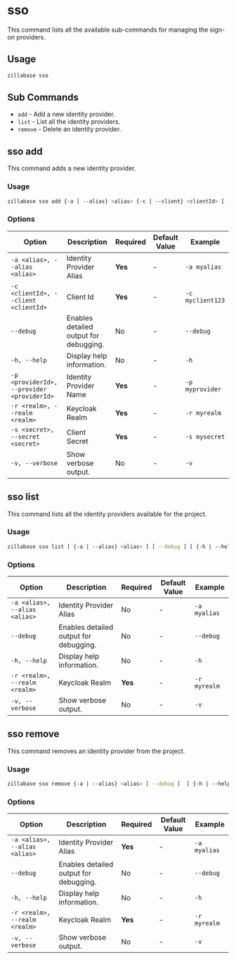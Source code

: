 # sso

This command lists all the available sub-commands for managing the sign-on providers.

## Usage

```sh
zillabase sso
```

## Sub Commands

- `add` - Add a new identity provider.
- `list` - List all the identity providers.
- `remove` - Delete an identity provider.

## sso add

This command adds a new identity provider.

### Usage

```sh
zillabase sso add {-a | --alias} <alias> {-c | --client} <clientId> [ --debug ] [ {-h | --help} ] {-p | --provider} <providerId> {-r | --realm} <realm> {-s | --secret} <secret>  [ {-v | --verbose} ]
```


### Options

| Option                                     | Description                            | Required | Default Value | Example          |
| ------------------------------------------ | -------------------------------------- | -------- | ------------- | ---------------- |
| `-a <alias>, --alias <alias>`              | Identity Provider Alias                | **Yes**  | -             | `-a myalias`     |
| `-c <clientId>, --client <clientId>`       | Client Id                              | **Yes**  | -             | `-c myclient123` |
| `--debug`                                  | Enables detailed output for debugging. | No       | -             | `--debug`        |
| `-h, --help`                               | Display help information.              | No       | -             | `-h`             |
| `-p <providerId>, --provider <providerId>` | Identity Provider Name                 | **Yes**  | -             | `-p myprovider`  |
| `-r <realm>, --realm <realm>`              | Keycloak Realm                         | **Yes**  | -             | `-r myrealm`     |
| `-s <secret>, --secret <secret>`           | Client Secret                          | **Yes**  | -             | `-s mysecret`    |
| `-v, --verbose`                            | Show verbose output.                   | No       | -             | `-v`             |


## sso list

This command lists all the identity providers available for the project.


### Usage

```sh
zillabase sso list [ {-a | --alias} <alias> ] [ --debug ] [ {-h | --help} ] {-r | --realm} <realm> [ {-v | --verbose} ]
```


### Options

| Option                        | Description                            | Required | Default Value | Example      |
| ----------------------------- | -------------------------------------- | -------- | ------------- | ------------ |
| `-a <alias>, --alias <alias>` | Identity Provider Alias                | No       | -             | `-a myalias` |
| `--debug`                     | Enables detailed output for debugging. | No       | -             | `--debug`    |
| `-h, --help`                  | Display help information.              | No       | -             | `-h`         |
| `-r <realm>, --realm <realm>` | Keycloak Realm                         | **Yes**  | -             | `-r myrealm` |
| `-v, --verbose`               | Show verbose output.                   | No       | -             | `-v`         |


## sso remove

This command removes an identity provider from the project.

### Usage

```sh
zillabase sso remove {-a | --alias} <alias> [ --debug ]  [ {-h | --help} ] {-r | --realm} <realm> [ {-v | --verbose} ]
```

### Options

| Option                        | Description                            | Required | Default Value | Example      |
| ----------------------------- | -------------------------------------- | -------- | ------------- | ------------ |
| `-a <alias>, --alias <alias>` | Identity Provider Alias                | **Yes**  | -             | `-a myalias` |
| `--debug`                     | Enables detailed output for debugging. | No       | -             | `--debug`    |
| `-h, --help`                  | Display help information.              | No       | -             | `-h`         |
| `-r <realm>, --realm <realm>` | Keycloak Realm                         | **Yes**  | -             | `-r myrealm` |
| `-v, --verbose`               | Show verbose output.                   | No       | -             | `-v`         |

